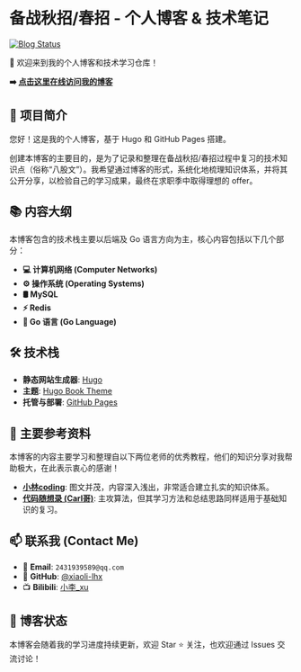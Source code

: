 # 备战秋招/春招 - 个人博客 & 技术笔记

[![Blog Status](https://img.shields.io/badge/Blog-在线访问-brightgreen)](https://xiaoli-lhx.github.io)

👋 欢迎来到我的个人博客和技术学习仓库！

**➡️ [点击这里在线访问我的博客](https://xiaoli-lhx.github.io)**

## 🎯 项目简介

您好！这是我的个人博客，基于 Hugo 和 GitHub Pages 搭建。

创建本博客的主要目的，是为了记录和整理在备战秋招/春招过程中复习的技术知识点（俗称“八股文”）。我希望通过博客的形式，系统化地梳理知识体系，并将其公开分享，以检验自己的学习成果，最终在求职季中取得理想的 offer。

## 📚 内容大纲

本博客包含的技术栈主要以后端及 Go 语言方向为主，核心内容包括以下几个部分：

* **💻 计算机网络 (Computer Networks)**
* **⚙️ 操作系统 (Operating Systems)**
* **🛢️ MySQL**
* **⚡ Redis**
* **🐹 Go 语言 (Go Language)**

## 🛠️ 技术栈

* **静态网站生成器**: [Hugo](https://gohugo.io/)
* **主题**: [Hugo Book Theme](https://github.com/alex-shpak/hugo-book)
* **托管与部署**: [GitHub Pages](https://pages.github.com/)

## 🙏 主要参考资料

本博客的内容主要学习和整理自以下两位老师的优秀教程，他们的知识分享对我帮助极大，在此表示衷心的感谢！

* **[小林coding](https://xiaolincoding.com/)**: 图文并茂，内容深入浅出，非常适合建立扎实的知识体系。
* **[代码随想录 (Carl哥)](https://programmercarl.com/)**: 主攻算法，但其学习方法和总结思路同样适用于基础知识的复习。

## 📫 联系我 (Contact Me)

* 📧 **Email**: `2431939589@qq.com`
* 🐙 **GitHub**: [@xiaoli-lhx](https://github.com/xiaoli-lhx)
* 📺 **Bilibili**: [小李_xu](https://space.bilibili.com/1494969296)

## 🚀 博客状态

本博客会随着我的学习进度持续更新，欢迎 Star ⭐ 关注，也欢迎通过 Issues 交流讨论！

